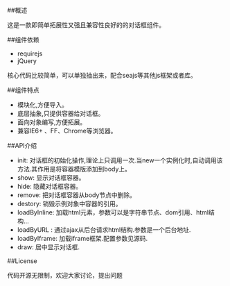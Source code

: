 ##概述

这是一款即简单拓展性又强且兼容性良好的的对话框组件。

##组件依赖

* requirejs
* jQuery

核心代码比较简单，可以单独抽出来，配合seajs等其他js框架或者库。

##组件特点

* 模块化,方便导入。
* 底层抽象,只提供容器给对话框。
* 面向对象编写,方便拓展。
* 兼容IE6+ 、FF、Chrome等浏览器。

##API介绍

* init: 对话框的初始化操作,理论上只调用一次.当new一个实例化时,自动调用该方法.其作用是将容器模版添加到body上。
* show: 显示对话框容器。
* hide: 隐藏对话框容器。
* remove: 把对话框容器从body节点中删除。
* destory: 销毁示例对象中容器的引用。
* loadByInline: 加载html元素，参数可以是字符串节点、dom引用、html结构...
* loadByURL : 通过ajax从后台请求html结构.参数是一个后台地址.
* loadByIframe: 加载iframe框架.配置参数见源码.
* draw: 居中显示对话框.

##License

代码开源无限制，欢迎大家讨论，提出问题



